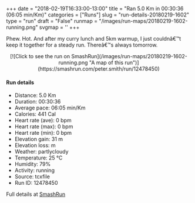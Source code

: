 +++
date = "2018-02-19T16:33:00-13:00"
title = "Ran 5.0 Km in 00:30:36 (06:05 min/Km)"
categories = ["Runs"]
slug = "run-details-20180219-1602"
type = "run"
draft = "False"
runmap = "/images/run-maps/20180219-1602-running.png"
svgmap = '<polyline points="97 44, 97 43, 96 41, 94 40, 93 40, 87 40, 78 43, 77 46, 76 47, 71 47, 70 48, 68 53, 67 56, 68 58, 69 59, 71 60, 77 66, 82 68, 83 68, 84 67, 85 66, 88 63, 95 61, 95 60, 97 55, 100 51, 100 49, 99 47, 95 40, 91 40, 88 40, 88 39, 81 42, 78 44, 77 47, 72 47, 70 48, 68 53, 67 55, 68 58, 69 60, 71 60, 71 61, 77 66, 81 68, 83 67, 88 63, 95 61, 97 57, 98 54, 100 51, 100 49, 100 48, 96 41, 95 40, 89 39, 83 36, 77 37, 73 38, 71 41, 69 43, 66 50, 63 53, 61 53, 60 50, 55 48, 49 46, 45 46, 43 45, 40 44, 27 36, 23 34, 20 32, 19 33, 15 37, 10 47, 9 48, 6 47, 0 46">'
+++

Phew. Hot. And after my curry lunch and 5km warmup, I just couldnâ€™t keep it together for a steady run. Thereâ€™s always tomorrow. 

<!--more-->

<center>
[![Click to see the run on SmashRun](/images/run-maps/20180219-1602-running.png "A map of this run")](https://smashrun.com/peter.smith/run/12478450)
</center>

#### Run details

* Distance: 5.0 Km
* Duration: 00:30:36
* Average pace: 06:05 min/Km
* Calories: 441 Cal
* Heart rate (ave): 0 bpm
* Heart rate (max): 0 bpm
* Heart rate (min): 0 bpm
* Elevation gain: 31 m
* Elevation loss:  m
* Weather: partlycloudy
* Temperature: 25 &deg;C
* Humidity: 79%
* Activity: running
* Source: tcxfile
* Run ID: 12478450

Full details at [SmashRun](https://smashrun.com/peter.smith/run/12478450)